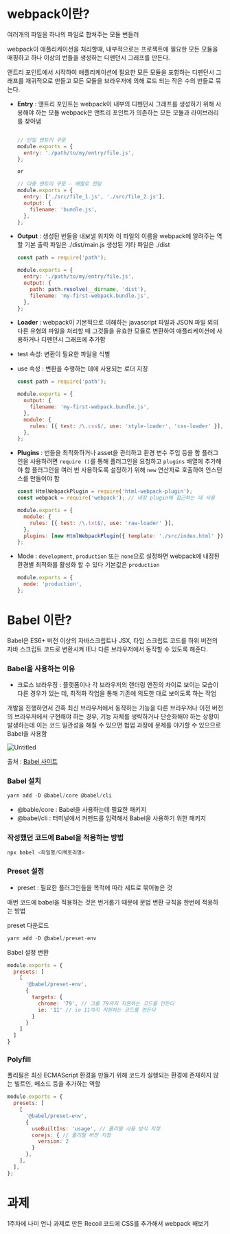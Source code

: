 # webpack이란?

여러개의 파일을 하나의 파일로 합쳐주는 모듈 번들러

webpack이 애플리케이션을 처리할때, 내부적으로는 프로젝트에 필요한 모든 모듈을 매핑하고 하나 이상의 번들을 생성하는 디펜던시 그래프를 만든다.

앤트리 포인트에서 시작하여 애플리케이션에 필요한 모든 모듈을 포함하는 디펜던시 그래프를 재귀적으로 만들고 모든 모듈을 브라우저에 의해 로드 되는 작은 수의 번들로 묶는다.

- **Entry** : 앤트리 포인트는 webpack이 내부의 디펜던시 그래프를 생성하기 위해 사용해야 하는 모듈
webpack은 앤트리 포인트가 의존하는 모든 모듈과 라이브러리를 찾아냄
    
    ```jsx
    
    // 단일 앤트리 구문
    module.exports = {
      entry: './path/to/my/entry/file.js',
    };
    
    or
    
    // 다중 앤트리 구문 - 배열로 전달
    module.exports = {
      entry: ['./src/file_1.js', './src/file_2.js'],
      output: {
        filename: 'bundle.js',
      },
    };
    ```
    

- **Output** : 생성된 번들을 내보낼 위치와 이 파일의 이름을 webpack에 알려주는 역할
기본 출력 파일은 ./dist/main.js
생성된 기타 파일은 ./dist
    
    ```jsx
    const path = require('path');
    
    module.exports = {
      entry: './path/to/my/entry/file.js',
      output: {
        path: path.resolve(__dirname, 'dist'),
        filename: 'my-first-webpack.bundle.js',
      },
    };
    ```
    

- **Loader** : webpack이 기본적으로 이해하는 javascript 파일과 JSON 파일 외의 다른 유형의 파일을 처리할 때 그것들을 유효한 모듈로 변환하여 애플리케이션에 사용하거나 디펜던시 그래프에 추가함
 - test 속성: 변환이 필요한 파일을 식별
 - use 속성 : 변환을 수행하는 데에 사용되는 로더 지칭
    
    ```jsx
    const path = require('path');
    
    module.exports = {
      output: {
        filename: 'my-first-webpack.bundle.js',
      },
      module: {
        rules: [{ test: /\.css$/, use: 'style-loader', 'css-loader' }],
      },
    };
    ```
    

- **Plugins** : 번들을 최적화하거나 asset을 관리하고 환경 변수 주입 등을 함
플러그인을 사용하려면 `require ()`를 통해 플러그인을 요청하고 `plugins` 배열에 추가해야 함
플러그인을 여러 번 사용하도록 설정하기 위해 `new` 연산자로 호출하여 인스턴스를 만들어야 함
    
    ```jsx
    const HtmlWebpackPlugin = require('html-webpack-plugin');
    const webpack = require('webpack'); // 내장 plugin에 접근하는 데 사용
    
    module.exports = {
      module: {
        rules: [{ test: /\.txt$/, use: 'raw-loader' }],
      },
      plugins: [new HtmlWebpackPlugin({ template: './src/index.html' })],
    };
    ```
    

- Mode : `development`, `production` 또는 `none`으로 설정하면 webpack에 내장된 환경별 최적화를 활성화 할 수 있다
기본값은 `production`
    
    ```jsx
    module.exports = {
      mode: 'production',
    };
    ```
    

# Babel 이란?

Babel은 ES6+ 버전 이상의 자바스크립트나 JSX, 타입 스크립트 코드를 하위 버전의 자바 스크립트 코드로 변환시켜 IE나 다른 브라우저에서 동작할 수 있도록 해준다.

### Babel을 사용하는 이유

- 크로스 브라우징
: 플랫폼이나 각 브라우저의 랜더링 엔진의 차이로 보이는 모습이 다른 경우가 있는 데, 최적화 작업을 통해 기존에 의도한 대로 보이도록 하는 작업

개발을 진행하면서 간혹 최신 브라우저에서 동작하는 기능을 다른 브라우저나 이전 버전의 브라우저에서 구현해야 하는 경우, 기능 자체를 생략하거나 단순화해야 하는 상황이 발생하는데 이는 코드 일관성을 해칠 수 있으면 협업 과정에 문제를 야기할 수 있으므로 Babel을 사용함

![Untitled](https://s3-us-west-2.amazonaws.com/secure.notion-static.com/a61dbebc-5967-40f6-80d1-4b914d39b7e0/Untitled.png)

출처 : [Babel 사이트](https://babeljs.io/)

### Babel 설치

```jsx
yarn add -D @babel/core @babel/cli
```

- @bable/core : Babel을 사용하는데 필요한 패키지
- @babel/cli : 터미널에서 커맨드를 입력해서 Babel을 사용하기 위한 패키지

### 작성했던 코드에 Babel을 적용하는 방법

```jsx
npx babel <파일명/디렉토리명>
```

### Preset 설정

- preset : 필요한 플러그인들을 목적에 따라 세트로 묶어놓은 것

매번 코드에 babel을 적용하는 것은 번거롭기 때문에 문법 변환 규칙을 한번에 적용하는 방법

preset 다운로드

```jsx
yarn add -D @babel/preset-env
```

Babel 설정 변환

```jsx
module.exports = {
  presets: [
    [
      '@babel/preset-env',
      {
        targets: {
          chrome: '79', // 크롬 79까지 지원하는 코드를 만든다
          ie: '11' // ie 11까지 지원하는 코드를 만든다
        }
      }
    ]
  ]
}
```

### Polyfill

폴리필은 최신 ECMAScript 환경을 만들기 위해 코드가 실행되는 환경에 존재하지 않는 빌트인, 메소드 등을 추가하는 역할

```jsx
module.exports = {
  presets: [
    [
      '@babel/preset-env',
      {
        useBuiltIns: 'usage', // 폴리필 사용 방식 지정
        corejs: { // 폴리필 버전 지정
          version: 2
        }
      },
    ],
  ],
};
```

# 과제

1주차에 나미 언니 과제로 만든 Recoil 코드에 CSS를 추가해서 webpack 해보기
